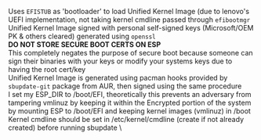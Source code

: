 Uses `EFISTUB` as 'bootloader' to load Unified Kernel Image (due to lenovo's UEFI implementation, not taking kernel cmdline passed through `efibootmgr` \
Unified Kernel Image signed with personal self-signed keys (Microsoft/OEM PK & others cleared) generated using `openssl` \
**DO NOT STORE SECURE BOOT CERTS ON ESP** \
This completely negates the purpose of secure boot because someone can sign their binaries with your keys or modify your systems keys due to having the root cert/key \
Unified Kernel Image is generated using pacman hooks provided by `sbupdate-git` package from AUR, then signed using the same procedure \
I set my ESP_DIR to /boot/EFI, theoretically this prevents an adversary from tampering vmlinuz by keeping it within the Encrypted portion of the system by mounting ESP to /boot/EFI and keeping kernel images (vmlinuz) in /boot \
Kernel cmdline should be set in /etc/kernel/cmdline (create if not already created) before running sbupdate \
